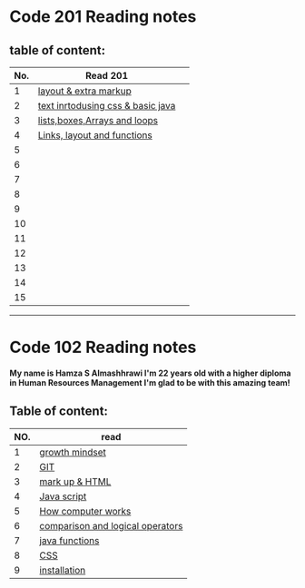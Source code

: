 # Code 201 Reading notes

## table of content:
| No. | Read 201                                         |     |
| --- | ------------------------------------------------ | --- |
| 1   | [layout & extra markup](Class-01.md)             |
| 2   | [text inrtodusing css & basic java](Class-02.md) |
| 3   | [lists,boxes,Arrays and loops](Class-03.md)      |
| 4   | [Links, layout and functions](Class-04.md)       |
| 5   | []()                                             |
| 6   | []()                                             |
| 7   | []()                                             |
| 8   | []()                                             |
| 9   | []()                                             |
| 10  | []()                                             |
| 11  | []()                                             |
| 12  | []()                                             |
| 13  | []()                                             |
| 14  | []()                                             |
| 15  | []()                                             |

----------------- 
# Code 102 Reading notes 

#### My name is Hamza S Almashhrawi I'm 22 years old with a higher diploma in Human Resources Management I'm glad to be with this amazing team! 

## Table of content:
| NO. | read                                          |
| --- | --------------------------------------------- |
| 1   | [growth mindset](Read1.md)                    |
| 2   | [GIT](Read02.md)                              |
| 3   | [mark up & HTML](Read03.md)                   |
| 4   | [Java script](Read04a.md)                     |
| 5   | [How computer works](Read04b.md)              |
| 6   | [comparison and logical operators](Read05.md) |
| 7   | [java functions](Read06.md)                   |
| 8   | [CSS](Read07.md)                              |
| 9   | [installation](Read09.md)                     |